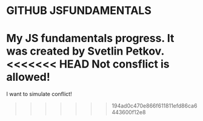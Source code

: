 # GITHUB JSFUNDAMENTALS
My JS fundamentals progress.
It was created by Svetlin Petkov.
<<<<<<< HEAD
Not consflict is allowed!
=======
I want to simulate conflict!
>>>>>>> 194ad0c470e866f611811efd86ca6443600f12e8
